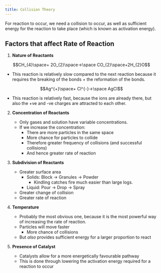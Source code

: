```yaml
---
title: Collision Theory
---
```


For reaction to occur, we need a collision to occur, as well as sufficient energy for the reaction to take place (which is known as activation energy).

## Factors that affect Rate of Reaction

1. **Nature of Reactants**

$$CH_{4}\space+ 2O_{2}\space->\space CO_{2}\space+2H_{2}O$$

 - This reaction is relatively slow compared to the next reaction because it requires the breaking of the bonds + the reformation of the bonds.

$$Ag^{+}\space+ Cl^{-}->\space AgCl$$

- This reaction is relatively fast, because the ions are already there, but also the +ve and -ve charges are attracted to each other.

2. **Concentration of Reactants**
	- Only gases and solution have variable concentrations.
	- If we increase the concentration:
		- There are more particles in the same space
		- More chance for particles to collide
		- Therefore greater frequency of collisions (and successful collisions)
		- And hence greater rate of reaction

3. **Subdivision of Reactants**
	- Greater surface area
		- Solids: Block -> Granules -> Powder
			- Kindling catches fire much easier than large logs.
		- Liquid: Pour -> Drop -> Spray
	- Greater change of collision
	- Greater rate of reaction

4. **Temperature**
	- Probably the most obvious one, because it is the most powerful way of increasing the rate of reaction.
	- Particles will move faster
		- More chance of collisions
	- But *also* provides sufficient energy for a larger proportion to react

5. **Presence of Catalyst**
	- Catalysts allow for a more energetically favourable pathway
	- This is done through lowering the activation energy required for a reaction to occur